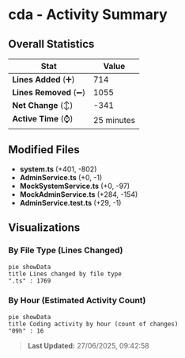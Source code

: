 # cda - Activity Summary 

## Overall Statistics

| Stat                   | Value                                                             |
| ---------------------- | ----------------------------------------------------------------- |
| **Lines Added** (➕)   | 714                                          |
| **Lines Removed** (➖) | 1055                                        |
| **Net Change** (↕)    | -341                |
| **Active Time** (⌚)   | 25 minutes |


## Modified Files
- **system.ts** (+401, -802)
- **AdminService.ts** (+0, -1)
- **MockSystemService.ts** (+0, -97)
- **MockAdminService.ts** (+284, -154)
- **AdminService.test.ts** (+29, -1)

## Visualizations

### By File Type (Lines Changed)

```mermaid
pie showData
title Lines changed by file type
".ts" : 1769
```

### By Hour (Estimated Activity Count)

```mermaid
pie showData
title Coding activity by hour (count of changes)
"09h" : 16
```


> **Last Updated:** 27/06/2025, 09:42:58